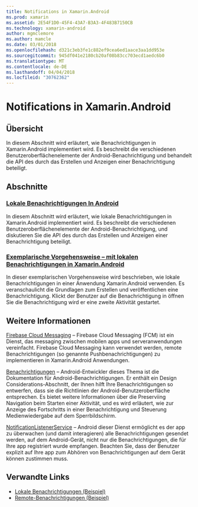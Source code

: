 ```yaml
---
title: Notifications in Xamarin.Android
ms.prod: xamarin
ms.assetid: 2E54F1D0-45F4-43A7-B3A3-4F483B7150CB
ms.technology: xamarin-android
author: mgmclemore
ms.author: mamcle
ms.date: 03/01/2018
ms.openlocfilehash: d321c3eb3fe1c882ef9cea6ed1aace3aa1dd953e
ms.sourcegitcommit: 945df041e2180cb20af08b83cc703ecd1aedc6b0
ms.translationtype: MT
ms.contentlocale: de-DE
ms.lasthandoff: 04/04/2018
ms.locfileid: "30762362"
---
```

# <a name="notifications-in-xamarinandroid"></a>Notifications in Xamarin.Android


## <a name="overview"></a>Übersicht

In diesem Abschnitt wird erläutert, wie Benachrichtigungen in Xamarin.Android implementiert wird. Es beschreibt die verschiedenen Benutzeroberflächenelemente der Android-Benachrichtigung und behandelt die API des durch das Erstellen und Anzeigen einer Benachrichtigung beteiligt.


## <a name="sections"></a>Abschnitte

### <a name="local-notifications-in-androidlocal-notificationsmd"></a>[Lokale Benachrichtigungen In Android](local-notifications.md)

In diesem Abschnitt wird erläutert, wie lokale Benachrichtigungen in Xamarin.Android implementiert wird. Es beschreibt die verschiedenen Benutzeroberflächenelemente der Android-Benachrichtigung, und diskutieren Sie die API des durch das Erstellen und Anzeigen einer Benachrichtigung beteiligt. 

### <a name="walkthrough---using-local-notifications-in-xamarinandroidlocal-notifications-walkthroughmd"></a>[Exemplarische Vorgehensweise – mit lokalen Benachrichtigungen in Xamarin.Android](local-notifications-walkthrough.md)  
 
In dieser exemplarischen Vorgehensweise wird beschrieben, wie lokale Benachrichtigungen in einer Anwendung Xamarin.Android verwenden. Es veranschaulicht die Grundlagen zum Erstellen und veröffentlichen eine Benachrichtigung. Klickt der Benutzer auf die Benachrichtigung in öffnen Sie die Benachrichtigung wird er eine zweite Aktivität gestartet. 


## <a name="for-further-reading"></a>Weitere Informationen

[Firebase Cloud Messaging](~/android/data-cloud/google-messaging/firebase-cloud-messaging.md) &ndash; Firebase Cloud Messaging (FCM) ist ein Dienst, das messaging zwischen mobilen apps und serveranwendungen vereinfacht. Firebase Cloud Messaging kann verwendet werden, remote Benachrichtigungen (so genannte Pushbenachrichtigungen) zu implementieren in Xamarin.Android Anwendungen.

[Benachrichtigungen](http://developer.android.com/guide/topics/ui/notifiers/notifications.html) &ndash; Android-Entwickler dieses Thema ist die Dokumentation für Android-Benachrichtigungen. Er enthält ein Design Considerations-Abschnitt, der Ihnen hilft Ihre Benachrichtigungen so entwerfen, dass sie die Richtlinien der Android-Benutzeroberfläche entsprechen. Es bietet weitere Informationen über die Preserviing Navigation beim Starten einer Aktivität, und es wird erläutert, wie zur Anzeige des Fortschritts in einer Benachrichtigung und Steuerung Medienwiedergabe auf dem Sperrbildschirm. 

[NotificationListenerService](https://developer.xamarin.com/api/type/Android.Service.Notification.NotificationListenerService/) &ndash; Android dieser Dienst ermöglicht es der app zu überwachen (und damit interagieren) alle Benachrichtigungen gesendet werden, auf dem Android-Gerät, nicht nur die Benachrichtigungen, die für Ihre app registriert wurde empfangen. Beachten Sie, dass der Benutzer explizit auf Ihre app zum Abhören von Benachrichtigungen auf dem Gerät können zustimmen muss.





## <a name="related-links"></a>Verwandte Links

- [Lokale Benachrichtigungen (Beispiel)](https://developer.xamarin.com/samples/monodroid/LocalNotifications/)
- [Remote-Benachrichtigungen (Beispiel)](https://developer.xamarin.com/samples/monodroid/RemoteNotifications/)
